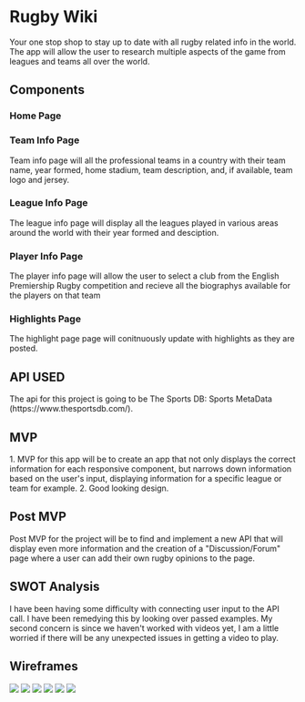 <h1> Rugby Wiki </h1>
Your one stop shop to stay up to date with all rugby related info in the world.
The app will allow the user to research multiple aspects of the game from leagues 
and teams all over the world. 

<h2>Components</h2>
  <h3>Home Page</h3>
  <h3>Team Info Page</h3>
    Team info page will all the professional teams in a country with their team name, year formed, home stadium, team description, and, if available, team logo and jersey.
  <h3>League Info Page</h3>
    The league info page will display all the leagues played in various areas around the world with their year formed and desciption.
  <h3>Player Info Page</h3>
    The player info page will allow the user to select a club from the English Premiership Rugby competition and recieve all the biographys available for the players on that team
  <h3>Highlights Page</h3>
    The highlight page page will conitnuously update with highlights as they are posted.

<h2>API USED</h2>
  The api for this project is going to be The Sports DB: Sports MetaData (https://www.thesportsdb.com/).

<h2>MVP</h2>
  1. MVP for this app will be to create an app that not only displays the correct information for each responsive component, but narrows down information based on the user's input, displaying information 
for a specific league or team for example.
  2. Good looking design.

<h2>Post MVP</h2>
  Post MVP for the project will be to find and implement a new API that will display even more information and
  the creation of a "Discussion/Forum" page where a user can add their own rugby opinions to the page.

<h2>SWOT Analysis</h2>
  I have been having some difficulty with connecting user input to the API call. I have been remedying this by looking over passed examples. My second concern is since we haven't worked with videos yet, I am a little worried if there will be any unexpected issues in getting a video to play.
  
 <h2> Wireframes </h2>
 
 <img src =".../wireframes/Screen Shot 2020-02-28 at 9.29.15 AM.png">
<img src =".../wireframes/Screen Shot 2020-02-28 at 9.29.33 AM.png">
<img src =".../wireframes/Screen Shot 2020-02-28 at 9.30.41 AM.png">
<img src =".../wireframes/Screen Shot 2020-02-28 at 9.31.10 AM.png">
<img src =".../wireframes/Screen Shot 2020-02-07 at 10.14.52 AM.png">
<img src =".../wireframes/Screen Shot 2020-02-28 at 9.31.25 AM.png">
